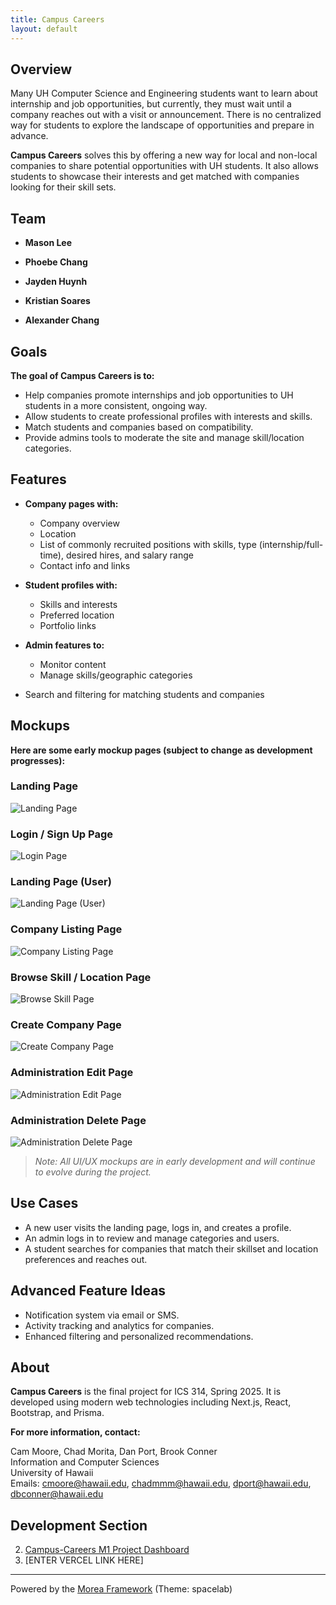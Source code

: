 ```yaml
---
title: Campus Careers
layout: default
---
```


## Overview

Many UH Computer Science and Engineering students want to learn about internship and job opportunities, but currently, they must wait until a company reaches out with a visit or announcement. There is no centralized way for students to explore the landscape of opportunities and prepare in advance.

**Campus Careers** solves this by offering a new way for local and non-local companies to share potential opportunities with UH students. It also allows students to showcase their interests and get matched with companies looking for their skill sets.

## Team

- **Mason Lee**
  
- **Phoebe Chang**

- **Jayden Huynh**
  
- **Kristian Soares**

- **Alexander Chang**
 

## Goals

**The goal of Campus Careers is to:**

- Help companies promote internships and job opportunities to UH students in a more consistent, ongoing way.
- Allow students to create professional profiles with interests and skills.
- Match students and companies based on compatibility.
- Provide admins tools to moderate the site and manage skill/location categories.

## Features

- **Company pages with:**
  - Company overview
  - Location
  - List of commonly recruited positions with skills, type (internship/full-time), desired hires, and salary range
  - Contact info and links

- **Student profiles with:**
  - Skills and interests
  - Preferred location
  - Portfolio links

- **Admin features to:**
  - Monitor content
  - Manage skills/geographic categories

- Search and filtering for matching students and companies

## Mockups

**Here are some early mockup pages (subject to change as development progresses):**

### Landing Page
![Landing Page](images/Landing.png)

### Login / Sign Up Page
![Login Page](images/Login.png)

### Landing Page (User)
![Landing Page (User)](images/StudentHome.png)

### Company Listing Page
![Company Listing Page](images/Listing.png)

### Browse Skill / Location Page
![Browse Skill Page](images/Browse.png)

### Create Company Page
![Create Company Page](images/Company.png)

### Administration Edit Page
![Administration Edit Page](images/AdminEdit.png)

### Administration Delete Page
![Administration Delete Page](images/AdminDelete.png)

> _Note: All UI/UX mockups are in early development and will continue to evolve during the project._

## Use Cases

- A new user visits the landing page, logs in, and creates a profile.
- An admin logs in to review and manage categories and users.
- A student searches for companies that match their skillset and location preferences and reaches out.

## Advanced Feature Ideas

- Notification system via email or SMS.
- Activity tracking and analytics for companies.
- Enhanced filtering and personalized recommendations.

## About
**Campus Careers** is the final project for ICS 314, Spring 2025. It is developed using modern web technologies including Next.js, React, Bootstrap, and Prisma.

**For more information, contact:**

Cam Moore, Chad Morita, Dan Port, Brook Conner  
Information and Computer Sciences  
University of Hawaii  
Emails: cmoore@hawaii.edu, chadmmm@hawaii.edu, dport@hawaii.edu, dbconner@hawaii.edu

## Development Section
2. [Campus-Careers M1 Project Dashboard](https://github.com/orgs/campus-careers/projects/1/views/1)
4. [ENTER VERCEL LINK HERE]
---

Powered by the [Morea Framework](https://morea-framework.github.io) (Theme: spacelab)
